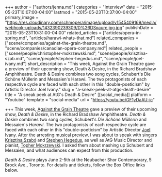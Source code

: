+++
author = ["authors/jenna.md"]
categories = "Interview"
date = "2015-05-23T10:07:00-04:00"
lastmod = "2015-05-23T10:37:00-04:00"
primary_image = "https://res.cloudinary.com/schmopera/image/upload/v1545409169/media/webhook-uploads/1432390239309/D%26DSqaure.jpg.jpg"
publishDate = "2015-05-23T10:31:00-04:00"
related_articles = ["articles/opera-in-spring.md", "articles/harawi-whats-that.md"]
related_companies = ["scene/companies/against-the-grain-theatre.md", "scene/companies/canadian-opera-company.md"]
related_people = ["scene/people/christopher-mokrzewski.md", "scene/people/krisztina-szab.md", "scene/people/stephen-hegedus.md", "scene/people/joel-ivany.md"]
short_description = "This week, Against the Grain Theatre gave a preview of their upcoming show, Death &amp; Desire, in the Richard Bradshaw Amphitheatre. Death &amp; Desire combines two song cycles, Schubert&#039;s Die Schöne Müllerin and Messaien&#039;s Harawi. The two protagonists of each respective cycle are faced with each other in this &quot;double-poeticism&quot; by Artistic Director Joel Ivany."
slug = "a-sneak-peek-at-atgs-death-desire"
title = "A sneak peek at AtG&#039;s Death &amp; Desire"
[[social_media]]
platform = "Youtube"
template = "social-media"
url = "https://youtu.be/GF1yDaAU-jc"

+++
This week, [Against the Grain Theatre](http://againstthegraintheatre.com/) gave a preview of their upcoming show, *Death & Desire*, in the Richard Bradshaw Amphitheatre. *Death & Desire* combines two song cycles, Schubert's *Die Schöne Müllerin* and Messaien's *Harawi*. The two protagonists of each respective cycle are faced with each other in this "double-poeticism" by Artistic Director [Joel Ivany](/scene/people/joel-ivany/). After the arresting musical preview, I was about to speak with singers [Krisztina Szabó](/scene/people/krisztina-szabó/) and [Stephen Hegedus](/scene/people/stephen-hegedus/), as well as AtG Music Director and pianist, [Topher Mokrzewski](/scene/people/christopher-mokrzewski/). I asked them about mashing up Schubert and Messaien, and what audiences can expect from this production.

*Death & Desire* plays June 2-5th at the Neubacher Shor Contemporary, 5 Brock Ave., Toronto. For details and tickets, follow the Box Office links below.